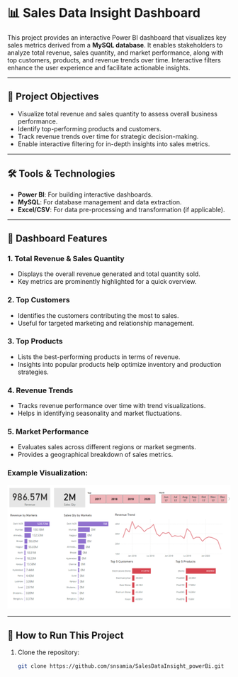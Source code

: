 # 📊 Sales Data Insight Dashboard

This project provides an interactive Power BI dashboard that visualizes key sales metrics derived from a **MySQL database**. It enables stakeholders to analyze total revenue, sales quantity, and market performance, along with top customers, products, and revenue trends over time. Interactive filters enhance the user experience and facilitate actionable insights.

---

## 📌 **Project Objectives**

- Visualize total revenue and sales quantity to assess overall business performance.
- Identify top-performing products and customers.
- Track revenue trends over time for strategic decision-making.
- Enable interactive filtering for in-depth insights into sales metrics.

---

## 🛠️ **Tools & Technologies**

- **Power BI**: For building interactive dashboards.
- **MySQL**: For database management and data extraction.
- **Excel/CSV**: For data pre-processing and transformation (if applicable).

---

## 📂 **Dashboard Features**

### 1. **Total Revenue & Sales Quantity**
- Displays the overall revenue generated and total quantity sold.
- Key metrics are prominently highlighted for a quick overview.

### 2. **Top Customers**
- Identifies the customers contributing the most to sales.
- Useful for targeted marketing and relationship management.

### 3. **Top Products**
- Lists the best-performing products in terms of revenue.
- Insights into popular products help optimize inventory and production strategies.

### 4. **Revenue Trends**
- Tracks revenue performance over time with trend visualizations.
- Helps in identifying seasonality and market fluctuations.

### 5. **Market Performance**
- Evaluates sales across different regions or market segments.
- Provides a geographical breakdown of sales metrics.

### Example Visualization:
![Dashboard](https://github.com/snsamia/SalesDataInsight_powerBi/blob/main/Dashboard.png)

---

## 🚀 **How to Run This Project**

1. Clone the repository:
   ```bash
   git clone https://github.com/snsamia/SalesDataInsight_powerBi.git
